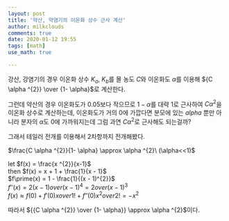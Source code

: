 ```yaml
---
layout: post
title: '약산, 약염기의 이온화 상수 근사 계산'
author: milkclouds
comments: true
date: 2020-01-12 19:55
tags: [math]
use_math: true

---
```


강산, 강염기의 경우 이온화 상수 $K_{a}$, $K_{b}$를 몰 농도 $C$와 이온화도 $\alpha$를 이용해 ${C \alpha ^{2}} \over {1- \alpha}$로 계산한다.  

그런데 약산의 경우 이온화도가 0.05보다 작으므로 $1 - \alpha$를 대략 1로 근사하여 $C \alpha^{2}$을 이온화 상수로 계산하는데, 이온화도가 거의 0에 가깝다면 분모에 있는 $alpha$ 뿐만 아니라 분자의 $\alpha$도 0에 가까워지는데 그럼 과연 $C \alpha^{2}$로 근사해도 되는걸까?  


그래서 테일러 전개를 이용해서 2차항까지 전개해봤다.  

$\frac{C \alpha ^{2}}{1- \alpha} \approx \alpha ^{2}\ (\alpha<<1)$


let $f(x) = \frac{x ^{2}}{x-1}$  
then $f(x) = x + 1 + \frac{1}{x - 1}$  
$f\prime(x) = 1 - \frac{1}{(x - 1)^{2}}$  
$f''(x) = {2 (x - 1)} over {(x - 1)^{4}} = {2} over {(x - 1)^{3}}$  
$f(x) \approx f(0) + {f'(0) x} over {1!} + {f''(0) x^{2}} over {2!} = -x^{2}$  

따라서 ${{C \alpha ^{2}} \over {1- \alpha}} \approx \alpha ^{2}\$이다.